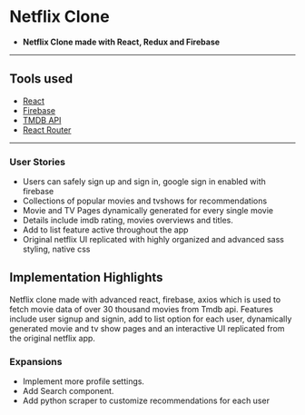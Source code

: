 # Netflix Clone

- **Netflix Clone made with React, Redux and Firebase**

---
## Tools used

- [React](https://github.com/facebook/react) 
- [Firebase](https://firebase.google.com/) 
- [TMDB API](https://www.themoviedb.org/?language=en-US)
- [React Router](https://reacttraining.com/react-router/web/guides/quick-start) 

---
### User Stories

- Users can safely sign up and sign in, google sign in enabled with firebase
- Collections of popular movies and tvshows for recommendations
- Movie and TV Pages dynamically generated for every single movie
- Details include imdb rating, movies overviews and titles.
- Add to list feature active throughout the app
- Original netflix UI replicated with highly organized and advanced sass styling, native css
## Implementation Highlights

Netflix clone made with advanced react, firebase, axios which is used to fetch movie data of over 30 thousand movies from Tmdb api. Features include  user signup and signin, add to list option for each user, dynamically generated movie and tv show pages and an interactive UI replicated from the original netflix app.

### Expansions

- Implement more profile settings.
- Add Search component.
- Add python scraper to customize recommendations for each user
